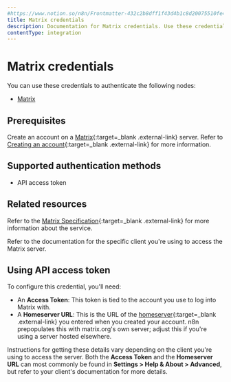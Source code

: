 ```yaml
---
#https://www.notion.so/n8n/Frontmatter-432c2b8dff1f43d4b1c8d20075510fe4
title: Matrix credentials
description: Documentation for Matrix credentials. Use these credentials to authenticate Matrix in n8n, a workflow automation platform.
contentType: integration
---
```


# Matrix credentials

You can use these credentials to authenticate the following nodes:

- [Matrix](/integrations/builtin/app-nodes/n8n-nodes-base.matrix/)

## Prerequisites

Create an account on a [Matrix](https://matrix.org/){:target=_blank .external-link} server. Refer to [Creating an account](https://matrix.org/docs/chat_basics/matrix-for-im/#creating-a-matrix-account){:target=_blank .external-link} for more information.

## Supported authentication methods

- API access token

## Related resources

Refer to the [Matrix Specification](https://spec.matrix.org/latest/){:target=_blank .external-link} for more information about the service.

Refer to the documentation for the specific client you're using to access the Matrix server.

## Using API access token

To configure this credential, you'll need:

- An **Access Token**: This token is tied to the account you use to log into Matrix with.
- A **Homeserver URL**: This is the URL of the [homeserver](https://matrix.org/docs/matrix-concepts/elements-of-matrix/#homeserver){:target=_blank .external-link} you entered when you created your account. n8n prepopulates this with matrix.org's own server; adjust this if you're using a server hosted elsewhere.

Instructions for getting these details vary depending on the client you're using to access the server. Both the **Access Token** and the **Homeserver URL** can most commonly be found in **Settings > Help & About > Advanced**, but refer to your client's documentation for more details. 

